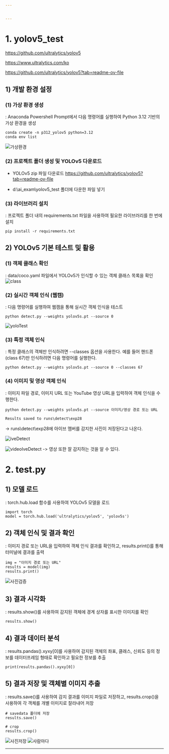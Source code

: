 ```yaml
---


---
```

# 1. yolov5_test 
https://github.com/ultralytics/yolov5

https://www.ultralytics.com/ko

https://github.com/ultralytics/yolov5?tab=readme-ov-file


## 1) 개발 환경 설정
### (1) 가상 환경 생성
: Anaconda Powershell Prompt에서 다음 명령어를 실행하여 Python 3.12 기반의 가상 환경을 생성
```
conda create -n p312_yolov5 python=3.12
conda env list 
```
![가상환경]()

### (2) 프로젝트 폴더 생성 및 YOLOv5 다운로드
* YOLOv5 zip 파일 다운로드
https://github.com/ultralytics/yolov5?tab=readme-ov-file

* d:\ai_exam\yolov5_test 폴더에 다운한 파일 넣기

### (3) 라이브러리 설치
: 프로젝트 폴더 내의 requirements.txt 파일을 사용하여 필요한 라이브러리를 한 번에 설치
```
pip install -r requirements.txt
```

## 2) YOLOv5 기본 테스트 및 활용
### (1) 객체 클래스 확인
: data/coco.yaml 파일에서 YOLOv5가 인식할 수 있는 객체 클래스 목록을 확인
![class]()

### (2) 실시간 객체 인식 (웹캠)
: 다음 명령어를 실행하여 웹캠을 통해 실시간 객체 인식을 테스트
```
python detect.py --weights yolov5s.pt --source 0
```
![yoloTest]()

### (3) 특정 객체 인식
: 특정 클래스의 객체만 인식하려면 --classes 옵션을 사용한다. 예를 들어 핸드폰(class 67)만 인식하려면 다음 명령어를 실행한다.
```
python detect.py --weights yolov5s.pt --source 0 --classes 67
```

### (4) 이미지 및 영상 객체 인식
: 이미지 파일 경로, 이미지 URL 또는 YouTube 영상 URL을 입력하여 객체 인식을 수행한다.
```
python detect.py --weights yolov5s.pt --source 이미지/영상 경로 또는 URL
```

```
Results saved to runs\detect\exp28
```
-> runs\detect\exp28에 아이브 멤버를 감지한 사진이 저장된다고 나온다.

![iveDetect]()

![videoIveDetect]()
-> 영상 또한 잘 감지하는 것을 알 수 있다. 



# 2. test.py
## 1) 모델 로드
: torch.hub.load 함수를 사용하여 YOLOv5 모델을 로드
```
import torch
model = torch.hub.load('ultralytics/yolov5', 'yolov5s') 
```

## 2) 객체 인식 및 결과 확인
: 이미지 경로 또는 URL을 입력하여 객체 인식 결과를 확인하고, results.print()를 통해 터미널에 결과를 출력
```
img = "이미지 경로 또는 URL"
results = model(img)
results.print()
```
![사진검증]()

## 3) 결과 시각화
: results.show()를 사용하여 감지된 객체에 경계 상자를 표시한 이미지를 확인
```
results.show()
```

## 4) 결과 데이터 분석
: results.pandas().xyxy[0]를 사용하여 감지된 객체의 좌표, 클래스, 신뢰도 등의 정보를 데이터프레임 형태로 확인하고 필요한 정보를 추출
```
print(results.pandas().xyxy[0])
```

## 5) 결과 저장 및 객체별 이미지 추출
: results.save()를 사용하여 감지 결과를 이미지 파일로 저장하고, results.crop()을 사용하여 각 객체를 개별 이미지로 잘라내어 저장
```
# savedata 폴더에 저장
results.save()

# crop
results.crop()
```
![사진저장]()
![사람마다]()








































---